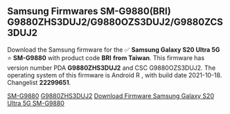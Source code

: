 <h2>Samsung Firmwares SM-G9880(BRI) G9880ZHS3DUJ2/G9880OZS3DUJ2/G9880ZCS3DUJ2</h2>
Download the Samsung firmware for the ✅ <strong>Samsung Galaxy S20 Ultra 5G </strong> ⭐ <strong>SM-G9880</strong> with product code <strong>BRI</strong> <strong> from Taiwan</strong>. This firmware has version number PDA <strong>G9880ZHS3DUJ2</strong> and CSC G9880OZS3DUJ2. The operating system of this firmware is Android R , with build date 2021-10-18. Changelist <strong>22299651</strong>.


[SM-G9880](https://samfirm.shop/samsung/model/SM-G9880)
[G9880ZHS3DUJ2](https://samfirm.shop/samsung/pda/G9880ZHS3DUJ2)
[Download Firmware Samsung Galaxy S20 Ultra 5G SM-G9880](https://samfirm.shop/samsung/firmware/465879)
